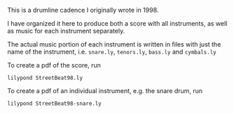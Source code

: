 This is a drumline cadence I originally wrote in 1998.

I have organized it here to produce both a score with all instruments, as well as music for each instrument separately.

The actual music portion of each instrument is written in files with just the name of the instrument, i.e. `snare.ly`, `tenors.ly`, `bass.ly` and `cymbals.ly`

To create a pdf of the score, run
```
lilypond StreetBeat98.ly
```

To create a pdf of an individual instrument, e.g. the snare drum, run
```
lilypond StreetBeat98-snare.ly
```


